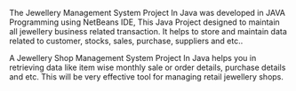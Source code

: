 The Jewellery Management System Project In Java was developed in JAVA Programming using NetBeans IDE, 
This Java Project designed to maintain all jewellery business related transaction. 
It helps to store and maintain data related to customer, stocks, sales, purchase, suppliers and etc..

A Jewellery Shop Management System Project In Java helps you in retrieving data like item wise 
monthly sale or order details, purchase details and etc. 
This will be very effective tool for managing retail jewellery shops.
